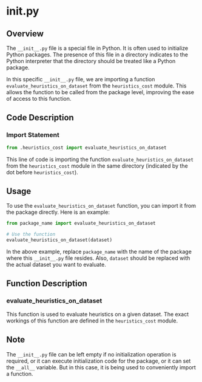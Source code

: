 # __init__.py

## Overview
The `__init__.py` file is a special file in Python. It is often used to initialize Python packages. The presence of this file in a directory indicates to the Python interpreter that the directory should be treated like a Python package. 

In this specific `__init__.py` file, we are importing a function `evaluate_heuristics_on_dataset` from the `heuristics_cost` module. This allows the function to be called from the package level, improving the ease of access to this function.

## Code Description

### Import Statement
```python
from .heuristics_cost import evaluate_heuristics_on_dataset
```
This line of code is importing the function `evaluate_heuristics_on_dataset` from the `heuristics_cost` module in the same directory (indicated by the dot before `heuristics_cost`). 

## Usage

To use the `evaluate_heuristics_on_dataset` function, you can import it from the package directly. Here is an example:

```python
from package_name import evaluate_heuristics_on_dataset

# Use the function
evaluate_heuristics_on_dataset(dataset)
```
In the above example, replace `package_name` with the name of the package where this `__init__.py` file resides. Also, `dataset` should be replaced with the actual dataset you want to evaluate.

## Function Description

### evaluate_heuristics_on_dataset
This function is used to evaluate heuristics on a given dataset. The exact workings of this function are defined in the `heuristics_cost` module. 

## Note
The `__init__.py` file can be left empty if no initialization operation is required, or it can execute initialization code for the package, or it can set the `__all__` variable. But in this case, it is being used to conveniently import a function.